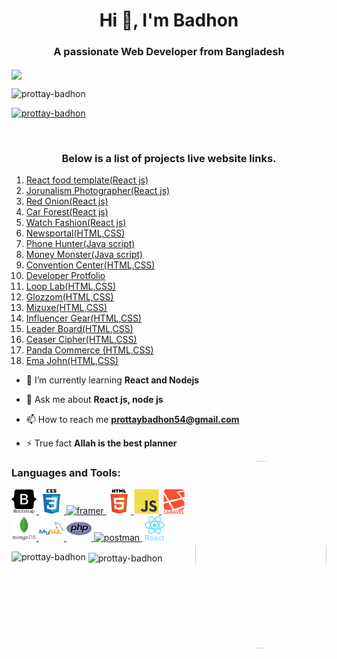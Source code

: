 <h1 align="center">Hi 👋, I'm Badhon</h1>
<h3 align="center">A passionate Web Developer from Bangladesh</h3>
<img  align="center" src='https://axsisnet.com/wp-content/uploads/2018/08/banner-web-design.png'/>

<p align="left"> <img src="https://komarev.com/ghpvc/?username=prottay-badhon&label=Profile%20views&color=0e75b6&style=flat" alt="prottay-badhon" /> </p>

<p align="left"> <a href="https://github.com/ryo-ma/github-profile-trophy"><img src="https://github-profile-trophy.vercel.app/?username=prottay-badhon" alt="prottay-badhon" /></a> </p>

<p align="left"> <a href="https://twitter.com/" target="blank"><img src="https://img.shields.io/twitter/follow/?logo=twitter&style=for-the-badge" alt="" /></a> </p>
<h3 align="center">Below is a list of projects live website links. </h3>
<ol>
  <li><a href="https://nimble-starburst-4ed5b9.netlify.app/" target="_blank">React food template(React js)</a></li>
   <li><a href="https://journalist-photgrapher.web.app/" target="_blank">Jorunalism Photographer(React js)</a></li>
  <li><a href="https://nimble-starburst-cf3161.netlify.app/" target="_blank">Red Onion(React js)</a></li>
  <li><a href="https://jolly-cheesecake-495d9b.netlify.app/" target="_blank">Car Forest(React js)</a></li>
  <li><a href="https://comforting-pixie-f23a82.netlify.app/" target="_blank">Watch Fashion(React js)</a></li>
  <li><a href="https://incandescent-fudge-9085ea.netlify.app/" target="_blank">Newsportal(HTML,CSS)</a></li>
  <li><a href="https://brilliant-lebkuchen-25fa14.netlify.app/" target="_blank">Phone Hunter(Java script)</a></li>
  <li><a href="https://luxury-rabanadas-c11877.netlify.app/" target="_blank">Money Monster(Java script)</a></li>
  <li><a href="https://assignment3badhon.netlify.app/" target="_blank">Convention Center(HTML,CSS)</a></li>
  <li><a href="https://classy-crumble-95f071.netlify.app/" target="_blank">Developer Protfolio</a></li>
  <li><a href="https://prottay-badhon.github.io/LoopLab/" target="_blank">Loop Lab(HTML,CSS)</a></li>
   <li><a href="https://prottay-badhon.github.io/Glozzom/" target="_blank">Glozzom(HTML,CSS)</a></li>
   <li><a href="https://prottay-badhon.github.io/Mizuxe/" target="_blank">Mizuxe(HTML,CSS)</a></li>
   <li><a href="https://inquisitive-sherbet-2ea5a9.netlify.app/" target="_blank">Influencer Gear(HTML,CSS)</a></li>
   <li><a href="https://scintillating-florentine-a7c5e1.netlify.app/" target="_blank">Leader Board(HTML,CSS)</a></li>
  <li><a href="https://cute-scone-ee4d55.netlify.app/" target="_blank">Ceaser Cipher(HTML,CSS)</a></li>
  <li><a href="https://panda-commerce-badhon.netlify.app/" target="_blank">Panda Commerce (HTML,CSS)</a></li>
   <li><a href="https://effulgent-toffee-27b1f5.netlify.app/" target="_blank">Ema John(HTML,CSS)</a></li>
  
 </ol>


- 🌱 I’m currently learning **React and Nodejs**

- 💬 Ask me about **React js, node js**

- 📫 How to reach me **prottaybadhon54@gmail.com**

- ⚡ True fact **Allah is the best planner**
<img align='right' class='rounded-circle' src='https://scontent.fcgp10-1.fna.fbcdn.net/v/t1.6435-9/168169158_950682559071098_5766853616198430486_n.jpg?_nc_cat=102&ccb=1-3&_nc_sid=09cbfe&_nc_ohc=f41ybSP2_QIAX_BecO0&_nc_ht=scontent.fcgp10-1.fna&oh=b002b43212d3ca62211686714621f980&oe=60E5D628' height='300' width='210' style='border-radius: 100%'/>

<h3 align="left">Languages and Tools:</h3>
<p align="left"> <a href="https://getbootstrap.com" target="_blank"> <img src="https://raw.githubusercontent.com/devicons/devicon/master/icons/bootstrap/bootstrap-plain-wordmark.svg" alt="bootstrap" width="40" height="40"/> </a> <a href="https://www.w3schools.com/css/" target="_blank"> <img src="https://raw.githubusercontent.com/devicons/devicon/master/icons/css3/css3-original-wordmark.svg" alt="css3" width="40" height="40"/> </a> <a href="https://www.framer.com/" target="_blank"> <img src="https://www.vectorlogo.zone/logos/framer/framer-icon.svg" alt="framer" width="40" height="40"/> </a> <a href="https://www.w3.org/html/" target="_blank"> <img src="https://raw.githubusercontent.com/devicons/devicon/master/icons/html5/html5-original-wordmark.svg" alt="html5" width="40" height="40"/> </a> <a href="https://developer.mozilla.org/en-US/docs/Web/JavaScript" target="_blank"> <img src="https://raw.githubusercontent.com/devicons/devicon/master/icons/javascript/javascript-original.svg" alt="javascript" width="40" height="40"/> </a> <a href="https://laravel.com/" target="_blank"> <img src="https://raw.githubusercontent.com/devicons/devicon/master/icons/laravel/laravel-plain-wordmark.svg" alt="laravel" width="40" height="40"/> </a> <a href="https://www.mongodb.com/" target="_blank"> <img src="https://raw.githubusercontent.com/devicons/devicon/master/icons/mongodb/mongodb-original-wordmark.svg" alt="mongodb" width="40" height="40"/> </a> <a href="https://www.mysql.com/" target="_blank"> <img src="https://raw.githubusercontent.com/devicons/devicon/master/icons/mysql/mysql-original-wordmark.svg" alt="mysql" width="40" height="40"/> </a> <a href="https://www.php.net" target="_blank"> <img src="https://raw.githubusercontent.com/devicons/devicon/master/icons/php/php-original.svg" alt="php" width="40" height="40"/> </a> <a href="https://postman.com" target="_blank"> <img src="https://www.vectorlogo.zone/logos/getpostman/getpostman-icon.svg" alt="postman" width="40" height="40"/> </a> <a href="https://reactjs.org/" target="_blank"> <img src="https://raw.githubusercontent.com/devicons/devicon/master/icons/react/react-original-wordmark.svg" alt="react" width="40" height="40"/> </a> </p>

<p><img align="left" src="https://github-readme-stats.vercel.app/api/top-langs?username=prottay-badhon&show_icons=true&locale=en&layout=compact" alt="prottay-badhon" /></p>

<p>&nbsp;<img align="center" src="https://github-readme-stats.vercel.app/api?username=prottay-badhon&show_icons=true&locale=en" alt="prottay-badhon" /></p>
